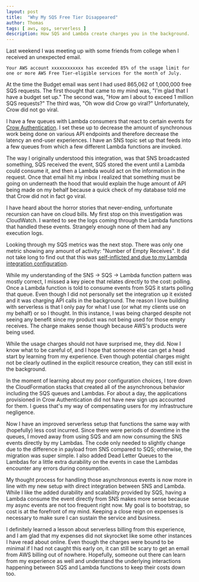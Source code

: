 ```yaml
---
layout: post
title:  "Why My SQS Free Tier Disappeared"
author: Thomas
tags: [ aws, ops, serverless ]
description: How SQS and Lambda create charges you in the background.
---
```


Last weekend I was meeting up with some friends from college when I received an unexpected email.

```
Your AWS account xxxxxxxxxxxx has exceeded 85% of the usage limit for one or more AWS Free Tier-eligible services for the month of July.
```

At the time the Budget email was sent I had used 865,062 of 1,000,000 free SQS requests. The first thought that came to my mind was, "I'm glad that I have a budget set up." The second was, "How am I about to exceed 1 million SQS requests?" The third was, "Oh wow did Crow go viral?" Unfortunately, Crow did not go viral.

I have a few queues with Lambda consumers that react to certain events for [Crow Authentication](https://crowauth.thomasstep.com/). I set these up to decrease the amount of synchronous work being done on various API endpoints and therefore decrease the latency an end-user experiences. I have an SNS topic set up that feeds into a few queues from which a few different Lambda functions are invoked.

The way I originally understood this integration, was that SNS broadcasted something, SQS received the event, SQS stored the event until a Lambda could consume it, and then a Lambda would act on the information in the request. Once that email hit my inbox I realized that something must be going on underneath the hood that would explain the huge amount of API being made on my behalf because a quick check of my database told me that Crow did not in fact go viral.

I have heard about the horror stories that never-ending, unfortunate recursion can have on cloud bills. My first stop on this investigation was CloudWatch. I wanted to see the logs coming through the Lambda functions that handled these events. Strangely enough none of them had any execution logs.

Looking through my SQS metrics was the next stop. There was only one metric showing any amount of activity: "Number of Empty Receives". It did not take long to find out that this was [self-inflicted and due to my Lambda integration configuration](https://docs.aws.amazon.com/AWSSimpleQueueService/latest/SQSDeveloperGuide/reducing-costs.html).

While my understanding of the SNS -> SQS -> Lambda function pattern was mostly correct, I missed a key piece that relates directly to the cost: polling. Once a Lambda function is told to consume events from SQS it starts polling that queue. Even though I did not personally set the integration up it existed and it was charging API calls in the background. The reason I love building with serverless is that I only pay for what I use (or what my clients use on my behalf) or so I thought. In this instance, I was being charged despite not seeing any benefit since my product was not being used for those empty receives. The charge makes sense though because AWS's products were being used.

While the usage charges should not have surprised me, they did. Now I know what to be careful of, and I hope that someone else can get a head start by learning from my experience. Even though potential charges might not be clearly outlined in the explicit resource creation, they can still exist in the background.

In the moment of learning about my poor configuration choices, I tore down the CloudFormation stacks that created all of the asynchronous behavior including the SQS queues and Lambdas. For about a day, the applications provisioned in Crow Authentication did not have new sign ups accounted for them. I guess that's my way of compensating users for my infrastructure negligence.

Now I have an improved serverless setup that functions the same way with (hopefully) less cost incurred. Since there were periods of downtime in the queues, I moved away from using SQS and am now consuming the SNS events directly by my Lambdas. The code only needed to slightly change due to the difference in payload from SNS compared to SQS; otherwise, the migration was super simple. I also added Dead Letter Queues to the Lambdas for a little extra durability on the events in case the Lambdas encounter any errors during consumption.

My thought process for handling those asynchronous events is now more in line with my new setup with direct integration between SNS and Lambda. While I like the added durability and scalability provided by SQS, having a Lambda consume the event directly from SNS makes more sense because my async events are not too frequent right now. My goal is to bootstrap, so cost is at the forefront of my mind. Keeping a close reign on expenses is necessary to make sure I can sustain the service and business.

I definitely learned a lesson about serverless billing from this experience, and I am glad that my expenses did not skyrocket like some other instances I have read about online. Even though the charges were bound to be minimal if I had not caught this early on, it can still be scary to get an email from AWS billing out of nowhere. Hopefully, someone out there can learn from my experience as well and understand the underlying interactions happening between SQS and Lambda functions to keep their costs down too.